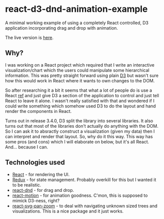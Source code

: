 # react-d3-dnd-animation-example

A minimal working example of using a completely React controlled, D3 application incorporating drag and drop with animation.

The live version is [here](https://raypendergraph.github.io/react-d3-dnd-animation-example/).

## Why?

I was working on a React project which required that I write an interactive visualization/chart which the users could manipulate some hierarchical information. This was pretty straight forward using plain [D3](https://d3js.org/) but wasn't sure how this would work in React where it wants to own changes to the DOM.

So after researching it a bit it seems that what a lot of people do is use a React [ref](https://reactjs.org/docs/refs-and-the-dom.html) and just give D3 a section of the application to control and just tell React to leave it alone. I wasn't really satisfied with that and wondered if I could write something which somehow used D3 to do the layout and hand render the components in React.

Turns out in release 3.4.0, D3 split the library into several libraries. It also turns out that most of the libraries don't actually do anything with the DOM. So I can ask it to absractly construct a visualization (given my data) then I can interpret and render that layout. So, why do it this way. This way has some pros (and cons) which I will elaborate on below, but it's all React. And... because I can.

## Technologies used

- [React](https://reactjs.org) - for rendering the UI.
- [Redux](https://redux.js.org) - for state management. Probably overkill for this but I wanted it to be realistic.
- [react-dnd](https://github.com/react-dnd/react-dnd) - for drag and drop.
- [react-motion](https://github.com/chenglou/react-motion) - for animation goodness. C'mon, this is supposed to mimick D3-ness, right?
- [react-svg-pan-zoom](https://github.com/chrvadala/react-svg-pan-zoom) - to deal with navigating unknown sized trees and visualizations. This is a nice package and it just works.
